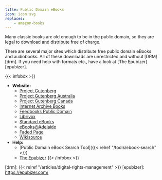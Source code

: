 ```yaml
---
title: Public Domain eBooks
icon: icon.svg
replaces:
    - amazon-books
---
```

Many classic books are old enough to be in the public domain, so they are legal to download and distribute free of charge.

There are several major sites which distribute free public domain eBooks and audiobooks. All of these downloads are unrestricted and without [DRM][drm]. If you need help with formats etc., have a look at [The Epubizer][epubizer].

{{< infobox >}}
- **Website:** 
    - [Project Gutenberg](https://www.gutenberg.org/)
    - [Project Gutenberg Australia](http://gutenberg.net.au/)
    - [Project Gutenberg Canada](https://gutenberg.ca/)
    - [Internet Archive Books](https://archive.org/details/texts)
    - [Feedbooks Public Domain](http://www.feedbooks.com/publicdomain)
    - [Librivox](https://librivox.org/)
    - [Standard eBooks](https://standardebooks.org/)
    - [eBooks@Adelaide](https://standardebooks.org/)
    - [Faded Page](https://www.fadedpage.com/)
    - [Wikisource](https://en.wikisource.org/)
- **Help:**
    - [Public Domain eBook Search Tool]({{< relref "/tools/ebook-search" >}})
    - [The Epubizer](https://epubizer.com/)
{{< /infobox >}}

[drm]: {{< relref "/articles/digital-rights-management" >}}
[epubizer]: https://epubizer.com/